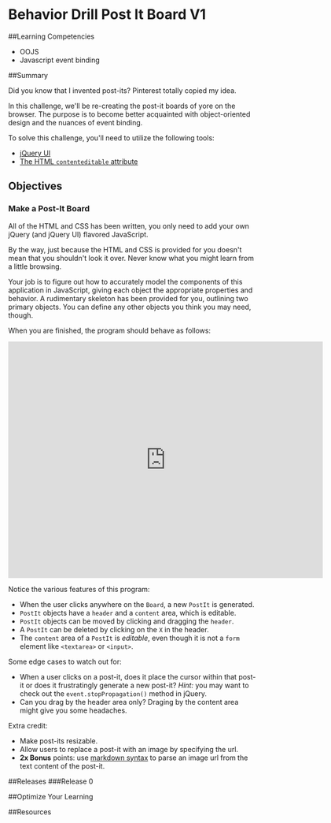 # Behavior Drill Post It Board V1 
 
##Learning Competencies

- OOJS 
- Javascript event binding

##Summary 

 Did you know that I invented post-its?  Pinterest totally copied my idea.

In this challenge, we'll be re-creating the post-it boards of yore on the browser.  The purpose is to become better acquainted with object-oriented design and the nuances of event binding.

To solve this challenge, you'll need to utilize the following tools:

- [jQuery UI](http://jqueryui.com/)
- [The HTML `contenteditable` attribute](https://developer.mozilla.org/en-US/docs/HTML/Content_Editable)

## Objectives

### Make a Post-It Board

All of the HTML and CSS has been written, you only need to add your own jQuery (and jQuery UI) flavored JavaScript.

By the way, just because the HTML and CSS is provided for you doesn't mean that you shouldn't look it over.  Never know what you might learn from a little browsing.

Your job is to figure out how to accurately model the components of this application in JavaScript, giving each object the appropriate properties and behavior.  A rudimentary skeleton has been provided for you, outlining two primary objects.  You can define any other objects you think you may need, though.

When you are finished, the program should behave as follows:

<iframe width="640" height="480" src="http://www.youtube.com/embed/nkk_xOuSIok?rel=0" frameborder="0" allowfullscreen></iframe>

Notice the various features of this program:

- When the user clicks anywhere on the `Board`, a new `PostIt` is generated.
- `PostIt` objects have a `header` and a `content` area, which is editable.
- `PostIt` objects can be moved by clicking and dragging the `header`.
- A `PostIt` can be deleted by clicking on the `X` in the header.
- The `content` area of a `PostIt` is *editable*, even though it is not a `form` element like `<textarea>` or `<input>`.

Some edge cases to watch out for:

- When a user clicks on a post-it, does it place the cursor within that post-it or does it frustratingly generate a new post-it?  *Hint:* you may want to check out the `event.stopPropagation()` method in jQuery.
- Can you drag by the header area only?  Draging by the content area might give you some headaches.

Extra credit:

- Make post-its resizable.
- Allow users to replace a post-it with an image by specifying the url.
- **2x Bonus** points: use [markdown syntax](http://daringfireball.net/projects/markdown/) to parse an image url from the text content of the post-it. 

##Releases
###Release 0 

##Optimize Your Learning 

##Resources
